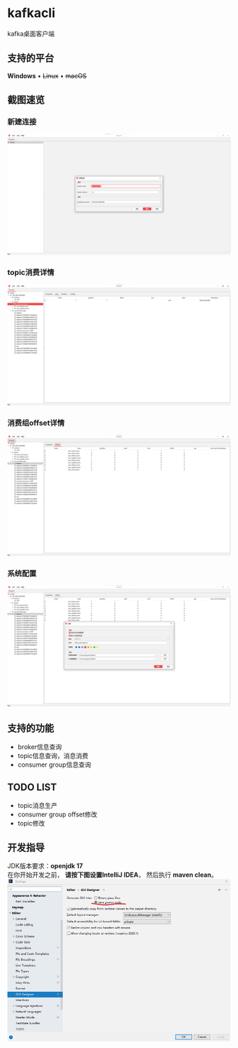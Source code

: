 # kafkacli

kafka桌面客户端

## 支持的平台

**Windows** • ~~Linux~~ • ~~macOS~~

## 截图速览

### 新建连接
![新建连接](https://raw.githubusercontent.com/kyyee/kafkacli/main/screenshots/new_conn_windows.png)

### topic消费详情
![topic消费详情](https://raw.githubusercontent.com/kyyee/kafkacli/main/screenshots/topic_data_windows.png)

### 消费组offset详情
![消费组offset详情](https://raw.githubusercontent.com/kyyee/kafkacli/main/screenshots/consumer_group_offset_windows.png)

### 系统配置
![系统配置](https://raw.githubusercontent.com/kyyee/kafkacli/main/screenshots/setting_windows.png)

## 支持的功能

+ broker信息查询
+ topic信息查询，消息消费
+ consumer group信息查询

## TODO LIST

+ topic消息生产
+ consumer group offset修改
+ topic修改

## 开发指导
JDK版本要求：**openjdk 17**  
在你开始开发之前， **请按下图设置IntelliJ IDEA**， 然后执行 **maven clean**。
![Editor_GUI_Designer](https://raw.githubusercontent.com/kyyee/kafkacli/main/screenshots/editor_gui_designer.png)
